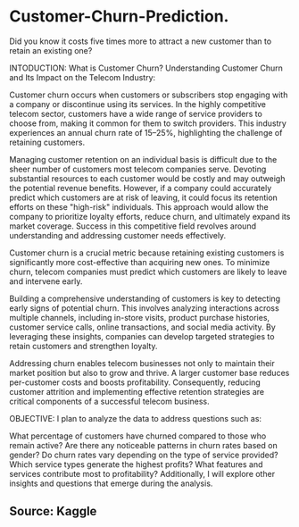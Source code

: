 # Customer-Churn-Prediction.
Did you know it costs five times more to attract a new customer than to retain an existing one?

INTODUCTION:
What is Customer Churn? Understanding Customer Churn and Its Impact on the Telecom Industry:

Customer churn occurs when customers or subscribers stop engaging with a company or discontinue using its services. In the highly competitive telecom sector, customers have a wide range of service providers to choose from, making it common for them to switch providers. This industry experiences an annual churn rate of 15–25%, highlighting the challenge of retaining customers.

Managing customer retention on an individual basis is difficult due to the sheer number of customers most telecom companies serve. Devoting substantial resources to each customer would be costly and may outweigh the potential revenue benefits. However, if a company could accurately predict which customers are at risk of leaving, it could focus its retention efforts on these "high-risk" individuals. This approach would allow the company to prioritize loyalty efforts, reduce churn, and ultimately expand its market coverage. Success in this competitive field revolves around understanding and addressing customer needs effectively.

Customer churn is a crucial metric because retaining existing customers is significantly more cost-effective than acquiring new ones. To minimize churn, telecom companies must predict which customers are likely to leave and intervene early.

Building a comprehensive understanding of customers is key to detecting early signs of potential churn. This involves analyzing interactions across multiple channels, including in-store visits, product purchase histories, customer service calls, online transactions, and social media activity. By leveraging these insights, companies can develop targeted strategies to retain customers and strengthen loyalty.

Addressing churn enables telecom businesses not only to maintain their market position but also to grow and thrive. A larger customer base reduces per-customer costs and boosts profitability. Consequently, reducing customer attrition and implementing effective retention strategies are critical components of a successful telecom business.

OBJECTIVE: I plan to analyze the data to address questions such as:

What percentage of customers have churned compared to those who remain active?
Are there any noticeable patterns in churn rates based on gender?
Do churn rates vary depending on the type of service provided?
Which service types generate the highest profits?
What features and services contribute most to profitability?
Additionally, I will explore other insights and questions that emerge during the analysis.

















## Source: Kaggle
